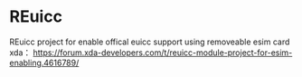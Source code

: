 # REuicc
REuicc project for enable offical euicc support using removeable esim card
xda： https://forum.xda-developers.com/t/reuicc-module-project-for-esim-enabling.4616789/
